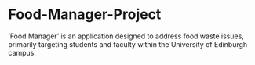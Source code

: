 # Food-Manager-Project
‘Food Manager’ is an application designed to address food waste issues, primarily targeting students and faculty within the University of Edinburgh campus. 

